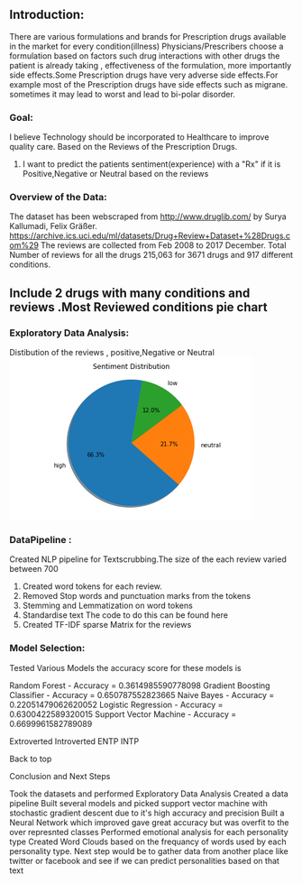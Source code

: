 ## Introduction: 
There are various formulations and brands for Prescription drugs available in the market for every condition(illness)     Physicians/Prescribers choose a formulation based on factors such drug interactions with other drugs the patient is already    taking , effectiveness of the formulation, more importantly side effects.Some Prescription drugs have very adverse side        effects.For example most of the Prescription drugs have side effects such as migrane. sometimes it may lead to worst and      lead to bi-polar disorder.

### Goal:
  I believe Technology should be incorporated  to Healthcare to improve quality care. 
  Based on the Reviews of the Prescription Drugs.
  1) I want to predict the patients sentiment(experience)  with a "Rx" if it is Positive,Negative or Neutral based on the     	reviews 
  
### Overview of the Data: 
The dataset has been webscraped from http://www.druglib.com/ by Surya Kallumadi, Felix Gräßer.
	    https://archive.ics.uci.edu/ml/datasets/Drug+Review+Dataset+%28Drugs.com%29
The reviews are collected from Feb 2008 to 2017 December. 
Total Number of reviews for all the drugs 215,063 for 3671 drugs and 917 different conditions.

## Include 2 drugs with many conditions and reviews .Most Reviewed conditions pie chart 

### Exploratory Data Analysis: 
Distibution of the reviews , positive,Negative or Neutral 
![alt text](https://github.com/anna911/Prescription_Medication_sentiment_Analysis/blob/master/piechart.png)

   

### DataPipeline : 

Created NLP pipeline for Textscrubbing.The size of the each review varied between  700 
1) Created word tokens for each review.
2) Removed Stop words and punctuation marks from the tokens  
3) Stemming and Lemmatization on word tokens
4) Standardise text 
The code to do this can be found here
5) Created TF-IDF sparse Matrix for the reviews

### Model Selection:

Tested Various Models the accuracy score for these models  is 

Random Forest - Accuracy = 0.3614985590778098
Gradient Boosting Classifier - Accuracy = 0.650787552823665
Naive Bayes - Accuracy = 0.22051479062620052
Logistic Regression - Accuracy = 0.6300422589320015
Support Vector Machine - Accuracy = 0.6699961582789089



Extroverted	Introverted
ENTP	INTP
	
Back to top

Conclusion and Next Steps

Took the datasets and performed Exploratory Data Analysis
Created a data pipeline
Built several models and picked support vector machine with stochastic gradient descent due to it's high accuracy and precision
Built a Neural Network which improved gave great accuracy but was overfit to the over represnted classes
Performed emotional analysis for each personality type
Created Word Clouds based on the frequancy of words used by each personality type.
Next step would be to gather data from another place like twitter or facebook and see if we can predict personalities based on that text

